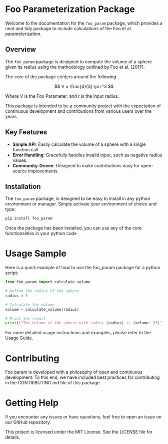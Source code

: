 # Foo Parameterization Package

Welcome to the documentation for the `foo_param` package, which provides a neat and tidy package to include calculations of the Foo et al. parameterization.

## Overview

The `foo_param` package is designed to compute the volume of a sphere given its radius using the methodology outlined by Foo et al. (2017). 

The core of the package centers around the following 

$$
V = \frac{4}{3} \pi r^3
$$

Where V is the Foo Parameter, and r is the input radius.

This package is intended to be a community project with the expectation of continuous development and contributions from various users over the years.

## Key Features

- **Simple API**: Easily calculate the volume of a sphere with a single function call.
- **Error Handling**: Gracefully handles invalid input, such as negative radius values.
- **Community-Driven**: Designed to make contributions easy for open-source improvements.

## Installation

The `foo_param` package, is designed to be easy to install in any python environment or manager. 
Simply activate your environment of choice and type:

```sh
pip install foo_param
```

Once the package has been installed, you can use any of the core functionalities in your python code

# Usage Sample
Here is a quick example of how to use the foo_param package for a python script:

```py
from foo_param import calculate_volume

# Define the radius of the sphere
radius = 5

# Calculate the volume
volume = calculate_volume(radius)

# Print the result
print(f"The volume of the sphere with radius {radius} is {volume:.2f}")

```

For more detailed usage instructions and examples, please refer to the Usage Guide.


# Contributing 

Foo param is developed with a philosophy of open and continuous development. To this end, we have included best practices for contributing in the CONTRIBUTING.md file of this package



# Getting Help

If you encounter any issues or have questions, feel free to open an issue on our GitHub repository.

This project is licensed under the MIT License. See the LICENSE file for details.
